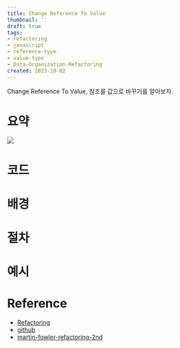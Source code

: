 ```yaml
---
title: Change Reference To Value
thumbnail: ''
draft: true
tags:
- refactoring
- javascript
- reference-type
- value-type
- Data-Organization-Refactoring
created: 2023-10-02
---
```


Change Reference To Value, 참조를 값으로 바꾸기를 알아보자.

# 요약

![](Refactoring_46_ChangeReferenceToValue_0.png)

# 코드

# 배경

# 절차

# 예시

# Reference

* [Refactoring](https://product.kyobobook.co.kr/detail/S000001810241)
* [github](https://github.com/WegraLee/Refactoring)
* [martin-fowler-refactoring-2nd](https://github.com/wickedwukong/martin-fowler-refactoring-2nd)
